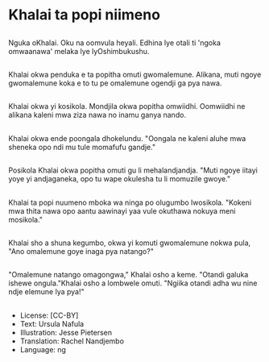 # Khalai ta popi niimeno

##
Nguka oKhalai. Oku na oomvula heyali. Edhina lye otali ti 'ngoka omwaanawa' melaka lye lyOshimbukushu.

##
Khalai okwa penduka e ta popitha omuti gwomalemune. Alikana, muti ngoye gwomalemune koka e to tu pe omalemune ogendji ga pya nawa.

##
Khalai okwa yi kosikola. Mondjila okwa popitha omwiidhi. Oomwiidhi ne alikana kaleni mwa ziza nawa no inamu ganya nando.

##
Khalai okwa ende poongala dhokelundu. "Oongala ne kaleni aluhe mwa sheneka opo ndi mu tule momafufu gandje."

##
Posikola Khalai okwa popitha omuti gu li mehalandjandja. "Muti ngoye iitayi yoye yi andjaganeka, opo tu wape okulesha tu li momuzile gwoye."

##
Khalai ta popi nuumeno mboka wa ninga po olugumbo lwosikola. "Kokeni mwa thita nawa opo aantu aawinayi yaa vule okuthawa nokuya meni mosikola."

##
Khalai sho a shuna kegumbo, okwa yi komuti gwomalemune nokwa pula, "Ano omalemune goye inaga pya natango?"

##
"Omalemune natango omagongwa," Khalai osho a keme. "Otandi galuka ishewe ongula."Khalai osho a lombwele omuti. "Ngiika otandi adha wu nine ndje elemune lya pya!"

##
* License: [CC-BY]
* Text: Ursula Nafula
* Illustration: Jesse Pietersen
* Translation: Rachel Nandjembo
* Language: ng
